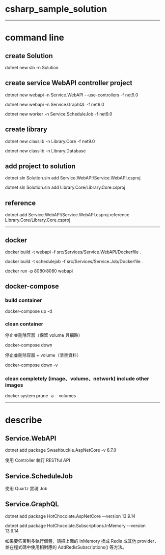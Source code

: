 # csharp_sample_solution

---

# command line

## create Solution

dotnet new sln -n Solution

## create service WebAPI controller project

dotnet new webapi -n Service.WebAPI --use-controllers -f net9.0

dotnet new webapi -n Service.GraphQL -f net9.0

dotnet new worker -n Service.ScheduleJob -f net9.0

## create library

dotnet new classlib -n Library.Core -f net9.0

dotnet new classlib -n Library.Database

## add project to solution

dotnet sln Solution.sln add Service.WebAPI/Service.WebAPI.csproj

dotnet sln Solution.sln add Library.Core/Library.Core.csproj

## reference

dotnet add Service.WebAPI/Service.WebAPI.csproj reference Library.Core/Library.Core.csproj

---

## docker

docker build -t webapi -f src/Services/Service.WebAPI/Dockerfile .

docker build -t schedulejob -f src/Services/Service.Job/Dockerfile .

docker run -p 8080:8080 webapi

## docker-compose

### build container

docker-compose up -d

### clean container

停止並刪除容器（保留 volume 與網路）

docker-compose down

停止並刪除容器 + volume（清空資料）

docker-compose down -v

### clean completely (image、volume、network) include other images

docker system prune -a --volumes

---

# describe

## Service.WebAPI

dotnet add package Swashbuckle.AspNetCore -v 6.7.0

使用 Controller 執行 RESTful API

## Service.ScheduleJob

使用 Quartz 實現 Job

## Service.GraphQL

dotnet add package HotChocolate.AspNetCore --version 13.9.14

dotnet add package HotChocolate.Subscriptions.InMemory --version 13.9.14

如果要佈署到多執行個體，請把上面的 InMemory 換成 Redis 或其他 provider，並在程式碼中使用相對應的 AddRedisSubscriptions()
等方法。







